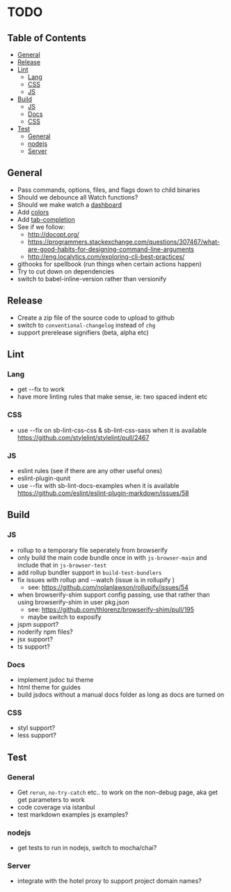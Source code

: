 # TODO

## Table of Contents

* [General](#general)
* [Release](#release)
* [Lint](#lint)
  * [Lang](#lang)
  * [CSS](#css)
  * [JS](#js)
* [Build](#build)
  * [JS](#js-1)
  * [Docs](#docs)
  * [CSS](#css-1)
* [Test](#test)
  * [General](#general-1)
  * [nodejs](#nodejs)
  * [Server](#server)

## General

* Pass commands, options, files, and flags down to child binaries
* Should we debounce all Watch functions?
* Should we make watch a [dashboard](https://github.com/FormidableLabs/nodejs-dashboard)
* Add [colors](https://github.com/chalk/chalk)
* Add [tab-completion](https://github.com/mklabs/node-tabtab)
* See if we follow:
  * <http://docopt.org/>
  * <https://programmers.stackexchange.com/questions/307467/what-are-good-habits-for-designing-command-line-arguments>
  * <http://eng.localytics.com/exploring-cli-best-practices/>
* githooks for spellbook (run things when certain actions happen)
* Try to cut down on dependencies
* switch to babel-inline-version rather than versionify

## Release

* Create a zip file of the source code to upload to github
* switch to `conventional-changelog` instead of `chg`
* support prerelease signifiers (beta, alpha etc)

## Lint

### Lang

* get --fix to work
* have more linting rules that make sense, ie: two spaced indent etc

### CSS

* use --fix on sb-lint-css-css & sb-lint-css-sass when it is available <https://github.com/stylelint/stylelint/pull/2467>

### JS

* eslint rules (see if there are any other useful ones)
* eslint-plugin-qunit
* use --fix with sb-lint-docs-examples when it is available <https://github.com/eslint/eslint-plugin-markdown/issues/58>

## Build

### JS

* rollup to a temporary file seperately from browserify
* only build the main code bundle once in with `js-browser-main` and include that in `js-browser-test`
* add rollup bundler support in `build-test-bundlers`
* fix issues with rollup and --watch (issue is in rollupify )
  * see: <https://github.com/nolanlawson/rollupify/issues/54>
* when browserify-shim support config passing, use that rather than using browserify-shim in user pkg.json
  * see: <https://github.com/thlorenz/browserify-shim/pull/195>
  * maybe switch to exposify
* jspm support?
* noderify npm files?
* jsx support?
* ts support?

### Docs

* implement jsdoc tui theme
* html theme for guides
* build jsdocs without a manual docs folder as long as docs are turned on

### CSS

* styl support?
* less support?

## Test

### General

* Get `rerun`, `no-try-catch` etc.. to work on the non-debug page, aka get get parameters to work
* code coverage via istanbul
* test markdown examples js examples?

### nodejs

* get tests to run in nodejs, switch to mocha/chai?

### Server

* integrate with the hotel proxy to support project domain names?
